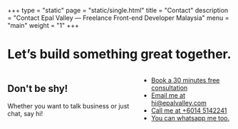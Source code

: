 +++
type = "static"
page = "static/single.html"
title = "Contact"
description = "Contact Epal Valley — Freelance Front-end Developer Malaysia"
menu = "main"
weight = "1"
+++


<!-- Hero content: will be in the middle -->
<div class="hero-body bg-alice">
    <div class="container">
        <h1 class="title">
            Let’s build something great together.
        </h1>
    </div>
</div>
</section>

<section class="contact">
    <div class="container hero-body">
        <div class="columns contacts">
            <div class="column is-half">
                <h1>Don't be shy!</h1>
                <p>Whether you want to talk business or just chat, say hi! </p>
            </div>
            <div class="column is-half">
                <ul>
                    <li>
                        <span class="icon is-medium">
                            <i class="fa fa-calendar-o"></i>
                            </span>
                            <a href="https://calendly.com/epalvalley/30min" target="_blank">Book a 30 minutes free consultation</a>
                    </li>
                    <li>
                        <span class="icon is-medium">
                            <i class="fa fa-envelope"></i>
                            </span>
                            <a href="mailto:hi@epalvalley.com">Email me at hi@epalvalley.com</a>
                    </li>
                    <li>
                        <span class="icon is-medium">
                            <i class="fa fa-phone"></i>
                            </span>
                            <a href="tel:+60145142241">Call me at +6014 5142241</a>
                    </li>
                    <li>
                        <span class="icon is-medium">
                            <i class="fa fa-whatsapp"></i>
                            </span>
                            <a href="http://epalvalley.wasap.my/" target="_blank">You can whatsapp me too.</a>
                    </li>
                </ul>
            </div>
        </div>
    </div>
</section>

		